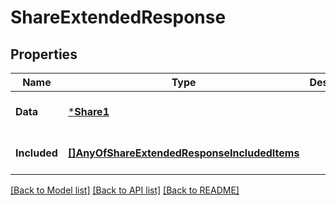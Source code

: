 # ShareExtendedResponse

## Properties
Name | Type | Description | Notes
------------ | ------------- | ------------- | -------------
**Data** | [***Share1**](Share_1.md) |  | [optional] [default to null]
**Included** | [**[]AnyOfShareExtendedResponseIncludedItems**](interface{}.md) |  | [optional] [default to null]

[[Back to Model list]](../README.md#documentation-for-models) [[Back to API list]](../README.md#documentation-for-api-endpoints) [[Back to README]](../README.md)

